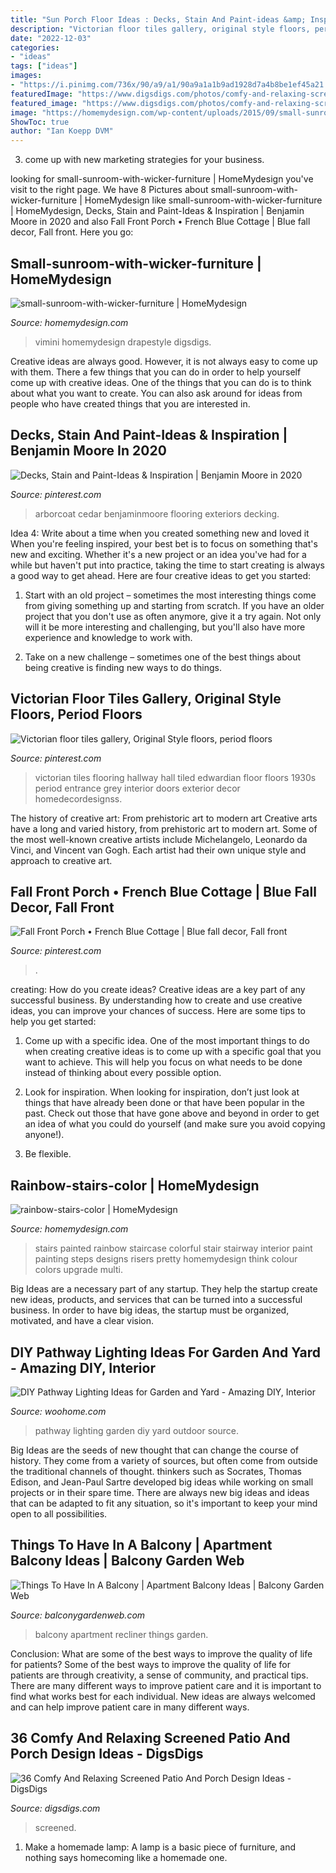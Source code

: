 ```yaml
---
title: "Sun Porch Floor Ideas : Decks, Stain And Paint-ideas &amp; Inspiration"
description: "Victorian floor tiles gallery, original style floors, period floors"
date: "2022-12-03"
categories:
- "ideas"
tags: ["ideas"]
images:
- "https://i.pinimg.com/736x/90/a9/a1/90a9a1a1b9ad1928d7a4b8be1ef45a21.jpg"
featuredImage: "https://www.digsdigs.com/photos/comfy-and-relaxing-screened-patio-design-ideas-28.jpg"
featured_image: "https://www.digsdigs.com/photos/comfy-and-relaxing-screened-patio-design-ideas-28.jpg"
image: "https://homemydesign.com/wp-content/uploads/2015/09/small-sunroom-with-wicker-furniture.jpg"
ShowToc: true
author: "Ian Koepp DVM"
---
```



3. come up with new marketing strategies for your business.

	

		
looking for small-sunroom-with-wicker-furniture | HomeMydesign you've visit to the right page. We have 8 Pictures about small-sunroom-with-wicker-furniture | HomeMydesign like small-sunroom-with-wicker-furniture | HomeMydesign, Decks, Stain and Paint-Ideas &amp; Inspiration | Benjamin Moore in 2020 and also Fall Front Porch • French Blue Cottage | Blue fall decor, Fall front. Here you go:
		
    
## Small-sunroom-with-wicker-furniture | HomeMydesign

<img loading=lazy src="https://homemydesign.com/wp-content/uploads/2015/09/small-sunroom-with-wicker-furniture.jpg" onerror="this.onerror=null;this.src='https://tse2.mm.bing.net/th?id=OIP.6Ldhp-pT7SQyuLMIDHyOsAHaLV&amp;pid=15.1';" alt="small-sunroom-with-wicker-furniture | HomeMydesign">

_Source: homemydesign.com_

>vimini homemydesign drapestyle digsdigs. 

	

Creative ideas are always good. However, it is not always easy to come up with them. There a few things that you can do in order to help yourself come up with creative ideas. One of the things that you can do is to think about what you want to create. You can also ask around for ideas from people who have created things that you are interested in.

    
## Decks, Stain And Paint-Ideas &amp; Inspiration | Benjamin Moore In 2020

<img loading=lazy src="https://i.pinimg.com/736x/93/3d/68/933d68fa871a335f879d2e77d43cea32.jpg" onerror="this.onerror=null;this.src='https://tse3.mm.bing.net/th?id=OIP.dg3QHOGCIm8dD2PcsddfuwAAAA&amp;pid=15.1';" alt="Decks, Stain and Paint-Ideas &amp; Inspiration | Benjamin Moore in 2020">

_Source: pinterest.com_

>arborcoat cedar benjaminmoore flooring exteriors decking. 

	

Idea 4: Write about a time when you created something new and loved it
When you're feeling inspired, your best bet is to focus on something that's new and exciting. Whether it's a new project or an idea you've had for a while but haven't put into practice, taking the time to start creating is always a good way to get ahead. Here are four creative ideas to get you started: 
1. Start with an old project – sometimes the most interesting things come from giving something up and starting from scratch. If you have an older project that you don't use as often anymore, give it a try again. Not only will it be more interesting and challenging, but you'll also have more experience and knowledge to work with.

2. Take on a new challenge – sometimes one of the best things about being creative is finding new ways to do things.

    
## Victorian Floor Tiles Gallery, Original Style Floors, Period Floors

<img loading=lazy src="https://i.pinimg.com/736x/39/af/86/39af86ff22184bae8920c46d215e538f--victorian-tiles-flooring.jpg" onerror="this.onerror=null;this.src='https://tse1.mm.bing.net/th?id=OIP.iLSThGxhE9XL_cCc2eQFEAHaLH&amp;pid=15.1';" alt="Victorian floor tiles gallery, Original Style floors, period floors">

_Source: pinterest.com_

>victorian tiles flooring hallway hall tiled edwardian floor floors 1930s period entrance grey interior doors exterior decor homedecordesignss. 

	

The history of creative art: From prehistoric art to modern art
Creative arts have a long and varied history, from prehistoric art to modern art. Some of the most well-known creative artists include Michelangelo, Leonardo da Vinci, and Vincent van Gogh. Each artist had their own unique style and approach to creative art.

    
## Fall Front Porch • French Blue Cottage | Blue Fall Decor, Fall Front

<img loading=lazy src="https://i.pinimg.com/736x/90/a9/a1/90a9a1a1b9ad1928d7a4b8be1ef45a21.jpg" onerror="this.onerror=null;this.src='https://tse4.mm.bing.net/th?id=OIP.aETRN5NLKXlhotrL45fZ-QHaLF&amp;pid=15.1';" alt="Fall Front Porch • French Blue Cottage | Blue fall decor, Fall front">

_Source: pinterest.com_

>. 

	

creating: How do you create ideas?
Creative ideas are a key part of any successful business. By understanding how to create and use creative ideas, you can improve your chances of success. Here are some tips to help you get started:
1. Come up with a specific idea. One of the most important things to do when creating creative ideas is to come up with a specific goal that you want to achieve. This will help you focus on what needs to be done instead of thinking about every possible option.

2. Look for inspiration. When looking for inspiration, don’t just look at things that have already been done or that have been popular in the past. Check out those that have gone above and beyond in order to get an idea of what you could do yourself (and make sure you avoid copying anyone!).

3. Be flexible.

    
## Rainbow-stairs-color | HomeMydesign

<img loading=lazy src="https://homemydesign.com/wp-content/uploads/2014/09/rainbow-stairs-color.jpg" onerror="this.onerror=null;this.src='https://tse2.mm.bing.net/th?id=OIP.HlpuoHini9miGZjskj-pqgHaJH&amp;pid=15.1';" alt="rainbow-stairs-color | HomeMydesign">

_Source: homemydesign.com_

>stairs painted rainbow staircase colorful stair stairway interior paint painting steps designs risers pretty homemydesign think colour colors upgrade multi. 

	

Big Ideas are a necessary part of any startup. They help the startup create new ideas, products, and services that can be turned into a successful business. In order to have big ideas, the startup must be organized, motivated, and have a clear vision.

    
## DIY Pathway Lighting Ideas For Garden And Yard - Amazing DIY, Interior

<img loading=lazy src="http://www.woohome.com/wp-content/uploads/2017/06/lighting-ideas-for-pathway-5.jpg" onerror="this.onerror=null;this.src='https://tse4.mm.bing.net/th?id=OIP.QQwowaMz6WvOJzUkQPIcPAHaJ4&amp;pid=15.1';" alt="DIY Pathway Lighting Ideas for Garden and Yard - Amazing DIY, Interior">

_Source: woohome.com_

>pathway lighting garden diy yard outdoor source. 

	

Big Ideas are the seeds of new thought that can change the course of history. They come from a variety of sources, but often come from outside the traditional channels of thought. thinkers such as Socrates, Thomas Edison, and Jean-Paul Sartre developed big ideas while working on small projects or in their spare time. There are always new big ideas and ideas that can be adapted to fit any situation, so it's important to keep your mind open to all possibilities.

    
## Things To Have In A Balcony | Apartment Balcony Ideas | Balcony Garden Web

<img loading=lazy src="https://balconygardenweb.com/wp-content/uploads/2016/08/recliner.jpg" onerror="this.onerror=null;this.src='https://tse4.mm.bing.net/th?id=OIP.2uGfdDAsurPxuz2pah_p4AHaLI&amp;pid=15.1';" alt="Things To Have In A Balcony | Apartment Balcony Ideas | Balcony Garden Web">

_Source: balconygardenweb.com_

>balcony apartment recliner things garden. 

	

Conclusion: What are some of the best ways to improve the quality of life for patients?
Some of the best ways to improve the quality of life for patients are through creativity, a sense of community, and practical tips. There are many different ways to improve patient care and it is important to find what works best for each individual. New ideas are always welcomed and can help improve patient care in many different ways.

    
## 36 Comfy And Relaxing Screened Patio And Porch Design Ideas - DigsDigs

<img loading=lazy src="https://www.digsdigs.com/photos/comfy-and-relaxing-screened-patio-design-ideas-28.jpg" onerror="this.onerror=null;this.src='https://tse2.mm.bing.net/th?id=OIP.2FhbiMPDSPXK6OxQRUXODAHaLH&amp;pid=15.1';" alt="36 Comfy And Relaxing Screened Patio And Porch Design Ideas - DigsDigs">

_Source: digsdigs.com_

>screened. 

	

1. Make a homemade lamp: A lamp is a basic piece of furniture, and nothing says homecoming like a homemade one.

